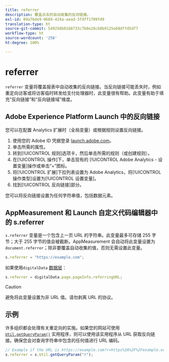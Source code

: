 ```yaml
---
title: referrer
description: 覆盖点击的自动收集的反向链接。
exl-id: 09a76de9-0689-424a-aead-3fdff1709fd9
translation-type: ht
source-git-commit: 549258b0168733c7b0e28cb8b9125e68dffd5df7
workflow-type: ht
source-wordcount: '258'
ht-degree: 100%

---
```


# referrer

`referrer` 变量将覆盖报表中自动收集的反向链接。当反向链接可能丢失时，例如重定向访客或将访客临时转发给支付处理器时，此变量很有帮助。此变量有助于填充“反向链接”和“反向链接域”维度。

## Adobe Experience Platform Launch 中的反向链接

您可以在配置 Analytics 扩展时（全局变量）或根据规则设置反向链接。

1. 使用您的 Adobe ID 凭据登录 [launch.adobe.com](https://launch.adobe.com)。
2. 单击所需的属性。
3. 转到[!UICONTROL 规则]选项卡，然后单击所需的规则（或创建规则）。
4. 在[!UICONTROL 操作]下，单击现有的 [!UICONTROL Adobe Analytics - 设置变量]操作或单击“+”图标。
5. 将[!UICONTROL 扩展]下拉列表设置为 Adobe Analytics，将[!UICONTROL 操作类型]设置为[!UICONTROL 设置变量]。
6. 找到[!UICONTROL 反向链接]部分。

您可以将反向链接设置为任何字符串值，包括数据元素。

## AppMeasurement 和 Launch 自定义代码编辑器中的 s.referrer

`s.referrer` 变量是一个包含上一页 URL 的字符串。此变量最多可存储 255 字节；大于 255 字节的值会被截断。AppMeasurement 会自动将此变量设置为 `document.referrer`；除非要覆盖自动收集的值，否则无需设置此变量。

```js
s.referrer = "https://example.com";
```

如果使用`digitalData` [数据层](../../prepare/data-layer.md)：

```js
s.referrer = digitalData.page.pageInfo.referringURL;
```

>[!CAUTION]
>
>避免将此变量设置为非 URL 值。请勿剥离 URL 的协议。

## 示例

许多组织都会处理有关重定向的实施。如果您的网站可使用 [`Util.getQueryParam()`](../functions/util-getqueryparam.md) 实用程序，则可以使用该实用程序从 URL 获取反向链接。确保您会对查询字符串中包含的任何值进行 URL 编码。

```js
// Example if the URL is https://example.com?r=https%3A%2F%2Fexample.org
s.referrer = s.Util.getQueryParam("r");
```
